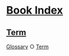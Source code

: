 # [Book Index](#book-index)

## [Term](#term)  
  
[Glossary][1] ○ [Term][2]

[1]: ../glossary.md#term "GIVEN a term 'Term'
AND option 'indexFile' is './sub/index.md'
AND the glossary file is in './glossary.md'
AND config option 'linking' is 'relative'
THEN the term MUST be linked with a path '../glossary.md#term'."

[2]: ../glossary.md#term
